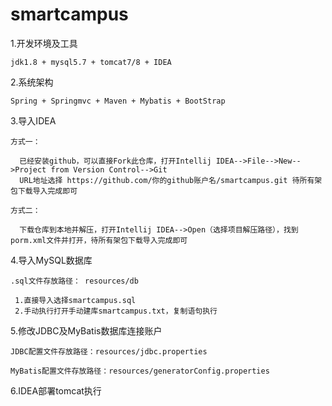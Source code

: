 # smartcampus

1.开发环境及工具

    jdk1.8 + mysql5.7 + tomcat7/8 + IDEA
    
2.系统架构

    Spring + Springmvc + Maven + Mybatis + BootStrap   
    
3.导入IDEA 
    
    方式一：
    
      已经安装github，可以直接Fork此仓库，打开Intellij IDEA-->File-->New-->Project from Version Control-->Git
      URL地址选择 https://github.com/你的github账户名/smartcampus.git 待所有架包下载导入完成即可
    
    方式二：
    
      下载仓库到本地并解压，打开Intellij IDEA-->Open（选择项目解压路径），找到porm.xml文件并打开，待所有架包下载导入完成即可     

4.导入MySQL数据库
  
    .sql文件存放路径： resources/db 
  
     1.直接导入选择smartcampus.sql
     2.手动执行打开手动建库smartcampus.txt，复制语句执行     

5.修改JDBC及MyBatis数据库连接账户

    JDBC配置文件存放路径：resources/jdbc.properties
      
    MyBatis配置文件存放路径：resources/generatorConfig.properties

6.IDEA部署tomcat执行

    
    